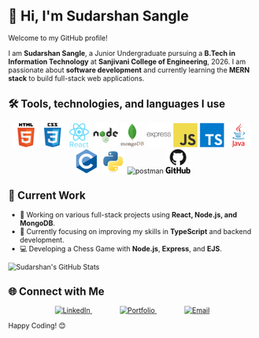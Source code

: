 # 👋 Hi, I'm Sudarshan Sangle

Welcome to my GitHub profile!

I am **Sudarshan Sangle**, a Junior Undergraduate pursuing a **B.Tech in Information Technology** at **Sanjivani College of Engineering**, 2026. I am passionate about **software development** and currently learning the **MERN stack** to build full-stack web applications.


## 🛠 Tools, technologies, and languages I use
<p align="center">
  <!-- HTML -->
  <img src="https://raw.githubusercontent.com/devicons/devicon/master/icons/html5/html5-original-wordmark.svg" alt="html5" width="50" height="50"/>
  <!-- CSS -->
  <img src="https://raw.githubusercontent.com/devicons/devicon/master/icons/css3/css3-original-wordmark.svg" alt="css3" width="50" height="50"/>
  <!-- React -->
  <img src="https://raw.githubusercontent.com/devicons/devicon/master/icons/react/react-original-wordmark.svg" alt="react" width="50" height="50"/>
  <!-- Node.js -->
  <img src="https://raw.githubusercontent.com/devicons/devicon/master/icons/nodejs/nodejs-original-wordmark.svg" alt="nodejs" width="50" height="50"/>
  <!-- MongoDB -->
  <img src="https://raw.githubusercontent.com/devicons/devicon/master/icons/mongodb/mongodb-original-wordmark.svg" alt="mongodb" width="50" height="50"/>
    <!-- Express -->
  <img src="https://raw.githubusercontent.com/devicons/devicon/master/icons/express/express-original-wordmark.svg" alt="express" width="50" height="50"/>
  <!-- JavaScript -->
  <img src="https://raw.githubusercontent.com/devicons/devicon/master/icons/javascript/javascript-original.svg" alt="javascript" width="50" height="50"/>
  <!-- TypeScript -->
  <img src="https://raw.githubusercontent.com/devicons/devicon/master/icons/typescript/typescript-original.svg" alt="typescript" width="50" height="50"/>
  <!-- Java -->
  <img src="https://raw.githubusercontent.com/devicons/devicon/master/icons/java/java-original-wordmark.svg" alt="java" width="50" height="50"/>
  <!-- C -->
  <img src="https://raw.githubusercontent.com/devicons/devicon/master/icons/c/c-original.svg" alt="c" width="50" height="50"/>
  <!-- Python -->
  <img src="https://raw.githubusercontent.com/devicons/devicon/master/icons/python/python-original.svg" alt="python" width="50" height="50"/>
  <!-- Postman -->
  <img src="https://www.vectorlogo.zone/logos/getpostman/getpostman-icon.svg" alt="postman" width="50" height="50"/>
  <!-- GitHub -->
  <img src="https://raw.githubusercontent.com/devicons/devicon/master/icons/github/github-original-wordmark.svg" alt="github" width="50" height="50"/>
</p>






## 🔭 Current Work
- 🚀 Working on various full-stack projects using **React, Node.js, and MongoDB**.
- 🌱 Currently focusing on improving my skills in **TypeScript** and backend development.
- 💻 Developing a Chess Game with **Node.js**, **Express**, and **EJS**.


![Sudarshan's GitHub Stats](https://github-readme-stats.vercel.app/api?username=sudarshansangle56&show_icons=true&theme=radical)








## 🌐 Connect with Me
<p align="center">
  <!-- LinkedIn -->
  <a href="https://www.linkedin.com/in/sudarshan-sangle" target="_blank" rel="noopener noreferrer" style="margin: 0 28px 0 0;">
    <img src="https://cdn-icons-png.flaticon.com/512/174/174857.png" alt="LinkedIn" width="40" height="40"/>
  </a>
  <!-- Portfolio -->
  <a href="https://sudarshansangle56.github.io/SudarshanPortfolio" target="_blank" rel="noopener noreferrer" style="margin: 0 28px;">
    <img src="https://cdn-icons-png.flaticon.com/512/609/609053.png" alt="Portfolio" width="40" height="40"/>
  </a>
  <!-- Email -->
  <a href="mailto:sanglesudarshan5701@gmail.com" style="margin: 0 0 0 28px;">
    <img src="https://cdn-icons-png.flaticon.com/512/732/732200.png" alt="Email" width="40" height="40"/>
  </a>
</p>


Happy Coding! 😊
